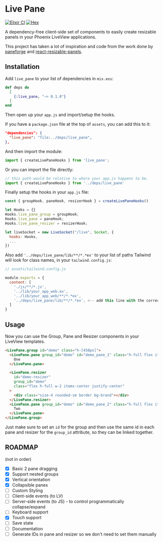 # Live Pane
[![Elixir CI](https://github.com/giusdp/live_pane/actions/workflows/tests.yaml/badge.svg?branch=main)](https://github.com/giusdp/live_pane/actions/workflows/tests.yaml)
[![Hex](https://img.shields.io/hexpm/v/live_pane)](https://hex.pm/packages/live_pane)

A dependency-free client-side set of components to easily create resizable panels in your Phoenix LiveView applications.

This project has taken a lot of inspiration and code from the work done by 
[paneforge](https://.github.com/svecosystem/paneforge) and [react-resizable-panels](https://github.com/bvaughn/react-resizable-panels).

## Installation

Add `live_pane` to your list of dependencies in `mix.exs`:

```elixir
def deps do
  [
    {:live_pane, "~> 0.1.0"}
  ]
end
```

Then open up your `app.js` and import/setup the hooks.

If you have a `package.json` file at the top of `assets`, you can add this to it:

```json
"dependencies": {
  "live_pane": "file:../deps/live_pane",
},
```

And then import the module:

```javascript
import { createLivePaneHooks } from 'live_pane';
```

Or you can import the file directly:

```javascript
// this path would be relative to where your app.js happens to be.
import { createLivePaneHooks } from '../deps/live_pane'
```

Finally setup the hooks in your `app.js` file:

```javascript
const { groupHook, paneHook, resizerHook } = createLivePaneHooks()

let Hooks = {}
Hooks.live_pane_group = groupHook;
Hooks.live_pane = paneHook;
Hooks.live_pane_resizer = resizerHook;

let liveSocket = new LiveSocket("/live", Socket, {
  hooks: Hooks,
  ...
})
```

Also add `'../deps/live_pane/lib/**/*.*ex'` to your list of paths Tailwind will look for class names, in your
`tailwind.config.js`:

```javascript
// assets/tailwind.config.js

module.exports = {
  content: [
    './js/**/*.js',
    '../lib/your_app_web.ex',
    '../lib/your_app_web/**/*.*ex',
    '../deps/live_pane/lib/**/*.*ex', <-- add this line with the correct path
  ]
}
```

## Usage

Now you can use the Group, Pane and Resizer components in your LiveView templates.

```html
<LivePane.group id="demo" class="h-[450px]">
  <LivePane.pane group_id="demo" id="demo_pane_1" class="h-full flex items-center justify-center">
    One
  </LivePane.pane>

  <LivePane.resizer
    id="demo-resizer"
    group_id="demo"
    class="flex h-full w-2 items-center justify-center"
  >
    <div class="size-4 rounded-sm border bg-brand"></div>
  </LivePane.resizer>
  <LivePane.pane group_id="demo" id="demo_pane_2" class="h-full flex items-center justify-center">
    Two
  </LivePane.pane>
</LivePane.group>
```

Just make sure to set an `id` for the group and then use the same id in each pane and resizer for the `group_id` attribute, so they can be linked together.
## ROADMAP

(not in order)

- [x] Basic 2 pane dragging
- [x] Support nested groups
- [x] Vertical orientation
- [x] Collapsible panes 
- [ ] Custom Styling
- [ ] Client-side events (to LV) 
- [ ] Server-side events (to JS) - to control programmatically collapse/expand
- [ ] Keyboard support
- [x] Touch support
- [ ] Save state
- [ ] Documentation
- [ ] Generate IDs in pane and resizer so we don't need to set them manually